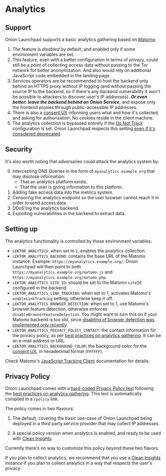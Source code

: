 # Analytics

## Support

Onion Launchpad supports a basic analytics gathering based on [Matomo][]:

1. The feature is *disabled* by default, and enabled only if some environment
   variables are set.
2. This feature, even with a better configuration in terms of privacy, could
   still be a point of collecting access data without passing to the Tor
   network for better anonymization. And also would rely on additional JavaScript
   code embedded in the landing page.
3. Services operators are be recommended to host the backend only behind an
   HTTPS proxy without IP logging (and without passing the source IP to the
   backend, so if there's any backend vulnerability it won't be possible to
   attackers to discover user's IP addresses). ___Or even better: leave the
   backend behind an Onion Service___, and expose only the frontend proxies
   through public-accessible IP addresses.
4. There is also a [consent UX][] informing users what and how it's
   collected, and asking for authorization. No cookies reside in the
   client machine.
5. The analytics collection is bypassed entirely if the [Do Not Track][]
   configuration is set. Onion Launchpad respects this setting
   [even if it's considered deprecated][].

## Security

It's also worth noting that adversaries could attack the analytics system by:

0. Intercepting DNS Queries in the form of `myanalytics.example.org` that may
   disclose information:
    * That an analytics platform exists.
    * That the user is giving information to this platform.
1. Adding fake access data into the metrics system.
2. Censoring the analytics endpoint so the user browser cannot reach it in
   order to send access data.
3. DDoS'ing the analytics backend.
4. Exploiting vulnerabilities in the backend to extract data.

## Setting up

The analytics functionality is controlled by these environment variables:

* `LEKTOR_ANALYTICS`: when set to `1`, enables the analytics collection.
* `LEKTOR_ANALYTICS_BACKEND`: contains the base URL of the Matomo instance.
  Example: `https://myanalytics.example.org/`. Onion Launchpad will then point
   to both `https://myanalytics.example.org/matomo.js` and
  `https://myanalytics.example.org/matomo.php`.
* `LEKTOR_ANALYTICS_SITE_ID`: should be set to the Matomo `siteId` configured
   in the backend.
* `LEKTOR_ANALYTICS_LINK_TRACKING`: when set to 1, activates Matomo's
  `enableLinkTracking` setting, otherwise keep it off.
* `LEKTOR_ANALYTICS_BROWSER_DETECTION`: when set to 1, use Matomo's
  browser feature detection, otherwise enforces `disableBrowserFeatureDetection`.
  You might want to turn this on if your Matomo backend is too
  old, since [disabling of browser detection was implemented only recently][].
* `LEKTOR_ANALYTICS_PRIVACY_POLICY_CONTACT`: the contact information for the
  privacy policy, as per [best practices on analytics gathering][]. It can
  be an e-mail address or URL.
* `LEKTOR_ANALYTICS_BACKGROUND_COLOR`: the background color for the [consent UX][],
  in hexadecimal format (`FFFFFF`).

Check Matomo's [JavaScript Tracking Client][] documentation for details.

## Privacy Policy

Onion Launchpad comes with a [hard-coded Privacy Policy text][] following the
[best practices on analytics gathering][]. This text is automatically compiled
in a `/policy` link.

The policy comes in two flavours:

1. The default, covering the basic use-case of Onion Launchpad being deployed
   in a third party service provider that may collect IP addresses.

2. A special policy version when analytics is enabled, and ready to be used
   with [Clean Insights][].

Currently there's no way to customize this policy beyond these two flavors.

If you plan to collect analytics, we recommend that you use a [Clean
Insights][] instance if you plan to collect analytics in a way that respects
the user's privacy.

[Matomo]: https://matomo.org
[consent UX]: https://okthanks.com/blog/2021/5/14/clean-consent-ux
[Do Not Track]: https://en.wikipedia.org/wiki/Do_Not_Track
[even if it's considered deprecated]: https://developer.mozilla.org/en-US/docs/Web/API/navigator/doNotTrack
[JavaScript Tracking Client]: https://developer.matomo.org/api-reference/tracking-javascript
[disabling of browser detection was implemented only recently]: https://github.com/matomo-org/matomo/pull/18599
[best practices on analytics gathering]: https://matomo.org/blog/2018/04/how-should-i-write-my-privacy-notice-for-matomo-analytics-under-gdpr/
[hard-coded Privacy Policy text]: https://gitlab.torproject.org/tpo/onion-services/onion-launchpad/-/blob/main/content/policy/contents.lr
[Clean Insights]: https://cleaninsights.org
